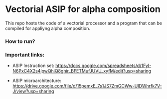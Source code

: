 # Vectorial ASIP for alpha composition

This repo hosts the code of a vectorial processor and a program that can be compiled for appliyng alpha composition.

### How to run?

### Important links:

- ASIP Instruction set: https://docs.google.com/spreadsheets/d/1FyI-N6PxC4X2s4lpwQhiQ8ghir_BFETMufJUVU_xyfM/edit?usp=sharing

- ASIP microarchitecture: https://drive.google.com/file/d/15pemxE_7s1JS7ZmGCWw-UIDWhrfk7V-J/view?usp=sharing